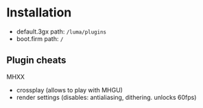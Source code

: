 # Installation
- default.3gx path: `/luma/plugins`
- boot.firm path: `/`

## Plugin cheats
MHXX
- crossplay (allows to play with MHGU)
- render settings (disables: antialiasing, dithering. unlocks 60fps)